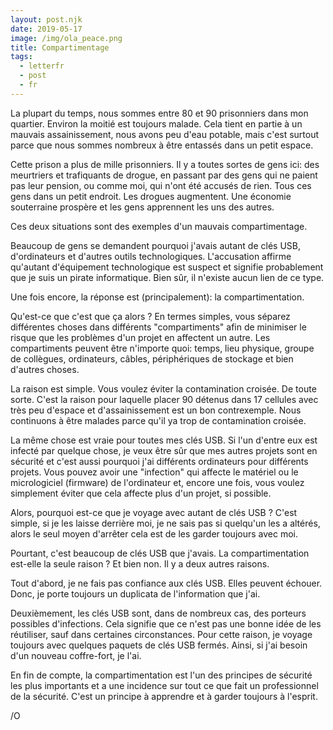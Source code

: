 ```yaml
---
layout: post.njk
date: 2019-05-17
image: /img/ola_peace.png
title: Compartimentage
tags:
  - letterfr
  - post
  - fr
---
```

La plupart du temps, nous sommes entre 80 et 90 prisonniers dans mon quartier. Environ la moitié est toujours malade. Cela tient en partie à un mauvais assainissement, nous avons peu d'eau potable, mais c'est surtout parce que nous sommes nombreux à être entassés dans un petit espace.

Cette prison a plus de mille prisonniers. Il y a toutes sortes de gens ici: des meurtriers et trafiquants de drogue, en passant par des gens qui ne paient pas leur pension, ou comme moi, qui n'ont été accusés de rien. Tous ces gens dans un petit endroit. Les drogues augmentent. Une économie souterraine prospère et les gens apprennent les uns des autres.

Ces deux situations sont des exemples d'un mauvais compartimentage.

Beaucoup de gens se demandent pourquoi j'avais autant de clés USB, d'ordinateurs et d'autres outils technologiques. L'accusation affirme qu'autant d'équipement technologique est suspect et signifie probablement que je suis un pirate informatique. Bien sûr, il n'existe aucun lien de ce type.

Une fois encore, la réponse est (principalement): la compartimentation.

Qu'est-ce que c'est que ça alors ? En termes simples, vous séparez différentes choses dans différents "compartiments" afin de minimiser le risque que les problèmes d'un projet en affectent un autre. Les compartiments peuvent être n'importe quoi: temps, lieu physique, groupe de collègues, ordinateurs, câbles, périphériques de stockage et bien d'autres choses.

La raison est simple. Vous voulez éviter la contamination croisée. De toute sorte. C'est la raison pour laquelle placer 90 détenus dans 17 cellules avec très peu d'espace et d'assainissement est un bon contrexemple. Nous continuons à être malades parce qu'il ya trop de contamination croisée.

La même chose est vraie pour toutes mes clés USB. Si l'un d'entre eux est infecté par quelque chose, je veux être sûr que mes autres projets sont en sécurité et c'est aussi pourquoi j'ai différents ordinateurs pour différents projets. Vous pouvez avoir une "infection" qui affecte le matériel ou le micrologiciel (firmware) de l'ordinateur et, encore une fois, vous voulez simplement éviter que cela affecte plus d'un projet, si possible.

Alors, pourquoi est-ce que je voyage avec autant de clés USB ? C'est simple, si je les laisse derrière moi, je ne sais pas si quelqu'un les a altérés, alors le seul moyen d'arrêter cela est de les garder toujours avec moi.

Pourtant, c'est beaucoup de clés USB que j'avais. La compartimentation est-elle la seule raison ? Et bien non. Il y a deux autres raisons.

Tout d'abord, je ne fais pas confiance aux clés USB. Elles peuvent échouer. Donc, je porte toujours un duplicata de l'information que j'ai.

Deuxièmement, les clés USB sont, dans de nombreux cas, des porteurs possibles d'infections. Cela signifie que ce n'est pas une bonne idée de les réutiliser, sauf dans certaines circonstances. Pour cette raison, je voyage toujours avec quelques paquets de clés USB fermés. Ainsi, si j'ai besoin d'un nouveau coffre-fort, je l'ai.

En fin de compte, la compartimentation est l'un des principes de sécurité les plus importants et a une incidence sur tout ce que fait un professionnel de la sécurité. C'est un principe à apprendre et à garder toujours à l'esprit.

/O

